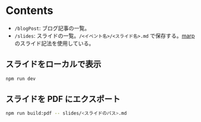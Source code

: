 # Contents

- `/blogPost`: ブログ記事の一覧。
- `/slides`: スライドの一覧。`/<イベント名>/<スライド名>.md` で保存する。[marp](https://marpit.marp.app/) のスライド記法を使用している。

## スライドをローカルで表示

```bash
npm run dev
```

## スライドを PDF にエクスポート

```bash
npm run build:pdf -- slides/<スライドのパス>.md
```
